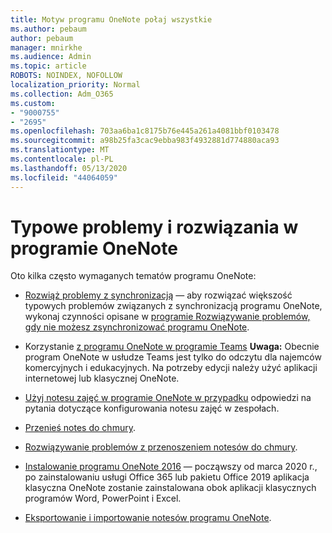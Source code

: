 ```yaml
---
title: Motyw programu OneNote połaj wszystkie
ms.author: pebaum
author: pebaum
manager: mnirkhe
ms.audience: Admin
ms.topic: article
ROBOTS: NOINDEX, NOFOLLOW
localization_priority: Normal
ms.collection: Adm_O365
ms.custom:
- "9000755"
- "2695"
ms.openlocfilehash: 703aa6ba1c8175b76e445a261a4081bbf0103478
ms.sourcegitcommit: a98b25fa3cac9ebba983f4932881d774880aca93
ms.translationtype: MT
ms.contentlocale: pl-PL
ms.lasthandoff: 05/13/2020
ms.locfileid: "44064059"
---
```

# <a name="common-issues-and-resolutions-with-onenote"></a>Typowe problemy i rozwiązania w programie OneNote

Oto kilka często wymaganych tematów programu OneNote:

- [Rozwiąż problemy z synchronizacją](https://support.office.com/article/299495ef-66d1-448f-90c1-b785a6968d45) — aby rozwiązać większość typowych problemów związanych z synchronizacją programu OneNote, wykonaj czynności opisane w [programie Rozwiązywanie problemów, gdy nie możesz zsynchronizować programu OneNote](https://support.office.com/article/Fix-issues-when-you-can-t-sync-OneNote-299495ef-66d1-448f-90c1-b785a6968d45).

- Korzystanie [z programu OneNote w programie Teams](https://support.microsoft.com/office/add-a-onenote-notebook-to-teams-0ec78cc3-ba3b-4279-a88e-aa40af9865c2) **Uwaga:** Obecnie program OneNote w usłudze Teams jest tylko do odczytu dla najemców komercyjnych i edukacyjnych. Na potrzeby edycji należy użyć aplikacji internetowej lub klasycznej OneNote.

- [Użyj notesu zajęć w programie OneNote w przypadku](https://support.office.com/article/bd77f11f-27cd-4d41-bfbd-2b11799f1440) odpowiedzi na pytania dotyczące konfigurowania notesu zajęć w zespołach.

- [Przenieś notes do chmury](https://support.office.com/article/d5c28b91-7b9c-45be-8f0c-529bdbba019a).

- [Rozwiązywanie problemów z przenoszeniem notesów do chmury](https://support.office.com/article/70528107-11dc-4f3f-b695-b150059dfd78).

- [Instalowanie programu OneNote 2016](https://support.office.com/article/c08068d8-b517-4464-9ff2-132cb9c45c08) — począwszy od marca 2020 r., po zainstalowaniu usługi Office 365 lub pakietu Office 2019 aplikacja klasyczna OneNote zostanie zainstalowana obok aplikacji klasycznych programów Word, PowerPoint i Excel.

- [Eksportowanie i importowanie notesów programu OneNote](https://support.office.com/article/a4b60da5-8f33-464e-b1ba-b95ce540f309).
